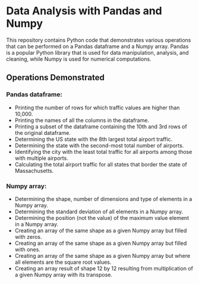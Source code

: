 # Data Analysis with Pandas and Numpy
This repository contains Python code that demonstrates various operations that can be performed on a Pandas dataframe and a Numpy array. Pandas is a popular Python library that is used for data manipulation, analysis, and cleaning, while Numpy is used for numerical computations.

## Operations Demonstrated

### Pandas dataframe:
- Printing the number of rows for which traffic values are higher than 10,000.  
- Printing the names of all the columns in the dataframe.  
- Printing a subset of the dataframe containing the 10th and 3rd rows of the original dataframe.  
- Determining the US state with the 8th largest total airport traffic.  
- Determining the state with the second-most total number of airports.  
- Identifying the city with the least total traffic for all airports among those with multiple airports.  
- Calculating the total airport traffic for all states that border the state of Massachusetts.  


### Numpy array:
- Determining the shape, number of dimensions and type of elements in a Numpy array.  
- Determining the standard deviation of all elements in a Numpy array.  
- Determining the position (not the value) of the maximum value element in a Numpy array.  
- Creating an array of the same shape as a given Numpy array but filled with zeros.  
- Creating an array of the same shape as a given Numpy array but filled with ones.  
- Creating an array of the same shape as a given Numpy array but where all elements are the square root values.  
- Creating an array result of shape 12 by 12 resulting from multiplication of a given Numpy array with its transpose.  
